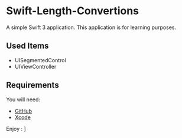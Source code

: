 # Swift-Length-Convertions

A simple Swift 3 application. This application is for learning purposes.

## Used Items
- UISegmentedControl
- UIViewController

## Requirements

You will need:
- [GitHub](https://desktop.github.com/)
- [Xcode](https://itunes.apple.com/co/app/xcode/id497799835?mt=12)

Enjoy : ]

